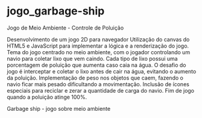 # jogo_garbage-ship

Jogo de Meio Ambiente - Controle de Poluição

Desenvolvimento de um jogo 2D para navegador 
Utilização do canvas do HTML5 e JavaScript para implementar a lógica e a renderização do jogo.
Tema do jogo centrado no meio ambiente, com o jogador controlando um navio para coletar lixo que vem caindo.
Cada tipo de lixo possui uma porcentagem de poluição que aumenta caso caia na água.
O desafio do jogo é interceptar e coletar o lixo antes de cair na água, evitando o aumento da poluição.
Implementação de peso nos objetos que caem, fazendo o navio ficar mais pesado dificultando a movimentação.
Inclusão de ícones especiais para reciclar e zerar a quantidade de carga do navio.
Fim de jogo quando a poluição atinge 100%.


Garbage ship - jogo sobre meio ambiente
